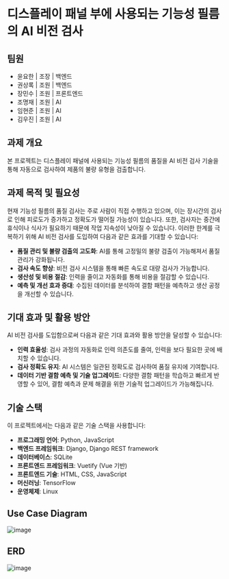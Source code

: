 # 디스플레이 패널 부에 사용되는 기능성 필름의 AI 비전 검사

## 팀원
- 윤요한 | 조장 | 백엔드
- 권상록 | 조원 | 백엔드
- 장민수 | 조원 | 프론트엔드
- 조명재 | 조원 | AI
- 임현준 | 조원 | AI
- 김우진 | 조원 | AI

## 과제 개요
본 프로젝트는 디스플레이 패널에 사용되는 기능성 필름의 품질을 AI 비전 검사 기술을 통해 자동으로 검사하여 제품의 불량 유형을 검출합니다.

## 과제 목적 및 필요성
현재 기능성 필름의 품질 검사는 주로 사람이 직접 수행하고 있으며, 이는 장시간의 검사로 인해 피로도가 증가하고 정확도가 떨어질 가능성이 있습니다. 또한, 검사자는 중간에 휴식이나 식사가 필요하기 때문에 작업 지속성이 낮아질 수 있습니다. 이러한 한계를 극복하기 위해 AI 비전 검사를 도입하여 다음과 같은 효과를 기대할 수 있습니다:

- **품질 관리 및 불량 검출의 고도화**: AI를 통해 고정밀의 불량 검출이 가능해져서 품질 관리가 강화됩니다.
- **검사 속도 향상**: 비전 검사 시스템을 통해 빠른 속도로 대량 검사가 가능합니다.
- **생산성 및 비용 절감**: 인력을 줄이고 자동화를 통해 비용을 절감할 수 있습니다.
- **예측 및 개선 효과 증대**: 수집된 데이터를 분석하여 결함 패턴을 예측하고 생산 공정을 개선할 수 있습니다.

## 기대 효과 및 활용 방안
AI 비전 검사를 도입함으로써 다음과 같은 기대 효과와 활용 방안을 달성할 수 있습니다:

- **인력 효율성**: 검사 과정의 자동화로 인력 의존도를 줄여, 인력을 보다 필요한 곳에 배치할 수 있습니다.
- **검사 정확도 유지**: AI 시스템은 일관된 정확도로 검사하여 품질 유지에 기여합니다.
- **데이터 기반 결함 예측 및 기술 업그레이드**: 다양한 결함 패턴을 학습하고 빠르게 반영할 수 있어, 결함 예측과 문제 해결을 위한 기술적 업그레이드가 가능해집니다.

## 기술 스택
이 프로젝트에서는 다음과 같은 기술 스택을 사용합니다:

- **프로그래밍 언어**: Python, JavaScript
- **백엔드 프레임워크**: Django, Django REST framework
- **데이터베이스**: SQLite
- **프론트엔드 프레임워크**: Vuetify (Vue 기반)
- **프론트엔드 기술**: HTML, CSS, JavaScript
- **머신러닝**: TensorFlow
- **운영체제**: Linux

## Use Case Diagram
![image](https://github.com/user-attachments/assets/1a385de7-b243-4d36-8927-d477b9987d5a)

## ERD
![image](https://github.com/user-attachments/assets/ea75fae0-e473-4d22-8799-3c3d96363ace)

